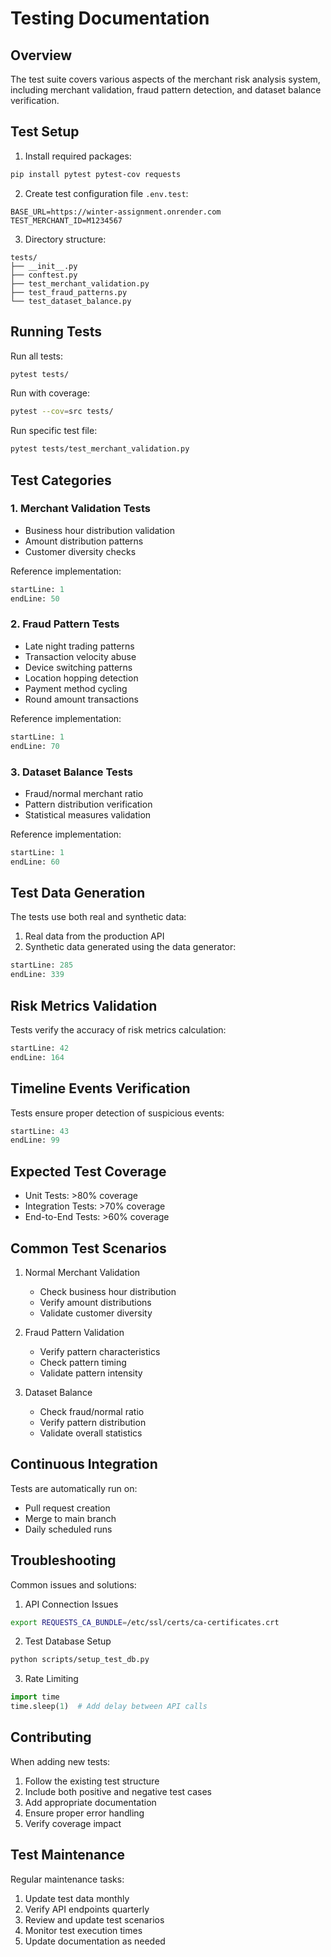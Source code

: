 # Testing Documentation

## Overview
The test suite covers various aspects of the merchant risk analysis system, including merchant validation, fraud pattern detection, and dataset balance verification.

## Test Setup

1. Install required packages:
```bash
pip install pytest pytest-cov requests
```

2. Create test configuration file `.env.test`:
```env
BASE_URL=https://winter-assignment.onrender.com
TEST_MERCHANT_ID=M1234567
```

3. Directory structure:
```
tests/
├── __init__.py
├── conftest.py
├── test_merchant_validation.py
├── test_fraud_patterns.py
└── test_dataset_balance.py
```

## Running Tests

Run all tests:
```bash
pytest tests/
```

Run with coverage:
```bash
pytest --cov=src tests/
```

Run specific test file:
```bash
pytest tests/test_merchant_validation.py
```

## Test Categories

### 1. Merchant Validation Tests
- Business hour distribution validation
- Amount distribution patterns
- Customer diversity checks

Reference implementation:
```python:tests/test_merchant_validation.py
startLine: 1
endLine: 50
```

### 2. Fraud Pattern Tests
- Late night trading patterns
- Transaction velocity abuse
- Device switching patterns
- Location hopping detection
- Payment method cycling
- Round amount transactions

Reference implementation:
```python:tests/test_fraud_patterns.py
startLine: 1
endLine: 70
```

### 3. Dataset Balance Tests
- Fraud/normal merchant ratio
- Pattern distribution verification
- Statistical measures validation

Reference implementation:
```python:tests/test_dataset_balance.py
startLine: 1
endLine: 60
```

## Test Data Generation

The tests use both real and synthetic data:

1. Real data from the production API
2. Synthetic data generated using the data generator:
```python:src/your_generator.py
startLine: 285
endLine: 339
```

## Risk Metrics Validation

Tests verify the accuracy of risk metrics calculation:
```python:src/risk_metrics.py
startLine: 42
endLine: 164
```

## Timeline Events Verification

Tests ensure proper detection of suspicious events:
```python:src/timeline_events.py
startLine: 43
endLine: 99
```

## Expected Test Coverage

- Unit Tests: >80% coverage
- Integration Tests: >70% coverage
- End-to-End Tests: >60% coverage

## Common Test Scenarios

1. Normal Merchant Validation
   - Check business hour distribution
   - Verify amount distributions
   - Validate customer diversity

2. Fraud Pattern Validation
   - Verify pattern characteristics
   - Check pattern timing
   - Validate pattern intensity

3. Dataset Balance
   - Check fraud/normal ratio
   - Verify pattern distribution
   - Validate overall statistics

## Continuous Integration

Tests are automatically run on:
- Pull request creation
- Merge to main branch
- Daily scheduled runs

## Troubleshooting

Common issues and solutions:

1. API Connection Issues
```bash
export REQUESTS_CA_BUNDLE=/etc/ssl/certs/ca-certificates.crt
```

2. Test Database Setup
```bash
python scripts/setup_test_db.py
```

3. Rate Limiting
```python
import time
time.sleep(1)  # Add delay between API calls
```

## Contributing

When adding new tests:

1. Follow the existing test structure
2. Include both positive and negative test cases
3. Add appropriate documentation
4. Ensure proper error handling
5. Verify coverage impact

## Test Maintenance

Regular maintenance tasks:

1. Update test data monthly
2. Verify API endpoints quarterly
3. Review and update test scenarios
4. Monitor test execution times
5. Update documentation as needed
